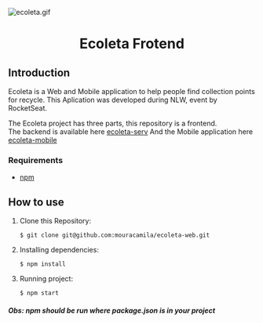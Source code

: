 ![ecoleta.gif](https://raw.githubusercontent.com/mouracamila/ecoleta-web/master/ecoleta.gif)

<h1 align="center">
   Ecoleta Frotend
</h1>

## Introduction

Ecoleta is a Web and Mobile application to help people find collection points for recycle. This Aplication was developed during NLW, event by RocketSeat.

The Ecoleta project has three parts, this repository is a frontend.  
The backend is available here [ecoleta-serv](https://github.com/mouracamila/ecoleta-serv)
And the Mobile application here [ecoleta-mobile](https://github.com/mouracamila/ecoleta-mobile)

### Requirements

- [npm](https://www.npmjs.com/)

## How to use

1. Clone this Repository:

   `$ git clone git@github.com:mouracamila/ecoleta-web.git`

2. Installing dependencies:

   `$ npm install`

3. Running project:

   `$ npm start`

##### Obs: **npm** should be run where **package.json** is in your project
